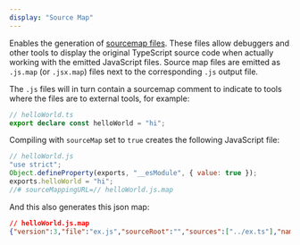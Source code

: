 ```yaml
---
display: "Source Map"
---
```


Enables the generation of [sourcemap files](https://developer.mozilla.org/en-US/docs/Tools/Debugger/How_to/Use_a_source_map).
These files allow debuggers and other tools to display the original TypeScript source code when actually working with the emitted JavaScript files.
Source map files are emitted as `.js.map` (or `.jsx.map`) files next to the corresponding `.js` output file.

The `.js` files will in turn contain a sourcemap comment to indicate to tools where the files are to external tools, for example:

```ts
// helloWorld.ts
export declare const helloWorld = "hi";
```

Compiling with `sourceMap` set to `true` creates the following JavaScript file:

```js
// helloWorld.js
"use strict";
Object.defineProperty(exports, "__esModule", { value: true });
exports.helloWorld = "hi";
//# sourceMappingURL=// helloWorld.js.map
```

And this also generates this json map:
```json
// helloWorld.js.map
{"version":3,"file":"ex.js","sourceRoot":"","sources":["../ex.ts"],"names":[],"mappings":";;AAAa,QAAA,UAAU,GAAG,IAAI,CAAA"}
```

